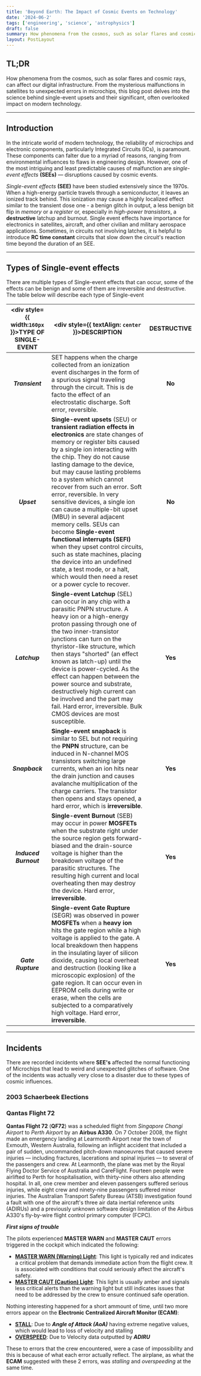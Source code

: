 ```yaml
---
title: 'Beyond Earth: The Impact of Cosmic Events on Technology'
date: '2024-06-2'
tags: ['engineering', 'science', 'astrophysics']
draft: false
summary: How phenomena from the cosmos, such as solar flares and cosmic rays, can affect our digital infrastructure. From the mysterious malfunctions in satellites to unexpected errors in microchips, this blog post delves into the science behind single-event upsets and their significant, often overlooked impact on modern technology.
layout: PostLayout
---
```


## TL;DR

How phenomena from the cosmos, such as solar flares and cosmic rays, can affect our digital infrastructure. From the mysterious malfunctions in satellites to unexpected errors in microchips, this blog post delves into the science behind single-event upsets and their significant, often overlooked impact on modern technology.

---

## Introduction

In the intricate world of modern technology, the reliability of microchips and electronic components, particularly Integrated Circuits (ICs), is paramount. These components can falter due to a myriad of reasons, ranging from environmental influences to flaws in engineering design. However, one of the most intriguing and least predictable causes of malfunction are _single-event effects_ **(SEEs)** — disruptions caused by cosmic events.

_Single-event effects_ **(SEE)** have been studied extensively since the 1970s. When a high-energy particle travels through a semiconductor, it leaves an ionized track behind. This ionization may cause a highly localized effect similar to the transient dose one - a benign glitch in output, a less benign bit flip in _memory_ or a _register_ or, especially in _high-power transistors_, a **destructive** latchup and burnout. Single event effects have importance for electronics in satellites, aircraft, and other civilian and military aerospace applications. Sometimes, in circuits not involving latches, it is helpful to introduce **RC time constant** circuits that slow down the circuit's reaction time beyond the duration of an SEE.

---

## Types of Single-event effects

There are multiple types of Single-event effects that can occur, some of the effects can be benign and some of them are irreversible and destructive. The table below will describe each type of Single-event

| <div style={{ width:`160px` }}>TYPE OF SINGLE-EVENT</div> | <div style={{ textAlign: `center` }}>DESCRIPTION</div>                                                                                                                                                                                                                                                                                                                                                                                                                                                                                                                                                                                                                                                           | DESTRUCTIVE |
| :-------------------------------------------------------: | ---------------------------------------------------------------------------------------------------------------------------------------------------------------------------------------------------------------------------------------------------------------------------------------------------------------------------------------------------------------------------------------------------------------------------------------------------------------------------------------------------------------------------------------------------------------------------------------------------------------------------------------------------------------------------------------------------------------- | :---------: |
|                      **_Transient_**                      | SET happens when the charge collected from an ionization event discharges in the form of a spurious signal traveling through the circuit. This is de facto the effect of an electrostatic discharge. Soft error, reversible.                                                                                                                                                                                                                                                                                                                                                                                                                                                                                     |   **No**    |
|                        **_Upset_**                        | **Single-event upsets** (SEU) or **transient radiation effects in electronics** are state changes of memory or register bits caused by a single ion interacting with the chip. They do not cause lasting damage to the device, but may cause lasting problems to a system which cannot recover from such an error. Soft error, reversible. In very sensitive devices, a single ion can cause a multiple-bit upset (MBU) in several adjacent memory cells. SEUs can become **Single-event functional interrupts (SEFI)** when they upset control circuits, such as state machines, placing the device into an undefined state, a test mode, or a halt, which would then need a reset or a power cycle to recover. |   **No**    |
|                       **_Latchup_**                       | **Single-event Latchup** (SEL) can occur in any chip with a parasitic PNPN structure. A heavy ion or a high-energy proton passing through one of the two inner-transistor junctions can turn on the thyristor-like structure, which then stays "shorted" (an effect known as latch-up) until the device is power-cycled. As the effect can happen between the power source and substrate, destructively high current can be involved and the part may fail. Hard error, irreversible. Bulk CMOS devices are most susceptible.                                                                                                                                                                                    |   **Yes**   |
|                      **_Snapback_**                       | **Single-event snapback** is similar to SEL but not requiring the **PNPN** structure, can be induced in N-channel MOS transistors switching large currents, when an ion hits near the drain junction and causes avalanche multiplication of the charge carriers. The transistor then opens and stays opened, a hard error, which is **irreversible**.                                                                                                                                                                                                                                                                                                                                                            |   **Yes**   |
|                   **_Induced Burnout_**                   | **Single-event Burnout** (SEB) may occur in power **MOSFETs** when the substrate right under the source region gets forward-biased and the drain-source voltage is higher than the breakdown voltage of the parasitic structures. The resulting high current and local overheating then may destroy the device. Hard error, **irreversible**.                                                                                                                                                                                                                                                                                                                                                                    |   **Yes**   |
|                    **_Gate Rupture_**                     | **Single-event Gate Rupture** (SEGR) was observed in power **MOSFETs** when a **heavy ion** hits the gate region while a high voltage is applied to the gate. A local breakdown then happens in the insulating layer of silicon dioxide, causing local overheat and destruction (looking like a microscopic explosion) of the gate region. It can occur even in EEPROM cells during write or erase, when the cells are subjected to a comparatively high voltage. Hard error, **irreversible**.                                                                                                                                                                                                                  |   **Yes**   |

---

## Incidents

There are recorded incidents where **SEE's** affected the normal functioning of Microchips that lead to weird and unexpected glitches of software. One of the incidents was actually very close to a disaster due to these types of cosmic influences.

### 2003 Schaerbeek Elections

### Qantas Flight 72

**Qantas Flight 72** (**QF72**) was a scheduled flight from _Singapore Changi Airport_ to _Perth Airport_ by an **Airbus A330**. On 7 October 2008, the flight made an emergency landing at Learmonth Airport near the town of Exmouth, Western Australia, following an inflight accident that included a pair of sudden, uncommanded pitch-down manoeuvres that caused severe injuries — including fractures, lacerations and spinal injuries — to several of the passengers and crew. At Learmonth, the plane was met by the Royal Flying Doctor Service of Australia and CareFlight. Fourteen people were airlifted to Perth for hospitalisation, with thirty-nine others also attending hospital. In all, one crew member and eleven passengers suffered serious injuries, while eight crew and ninety-nine passengers suffered minor injuries. The Australian Transport Safety Bureau (ATSB) investigation found a fault with one of the aircraft's three air data inertial reference units (ADIRUs) and a previously unknown software design limitation of the Airbus A330's fly-by-wire flight control primary computer (FCPC).

**_First signs of trouble_**

The pilots experienced **MASTER WARN** and **MASTER CAUT** errors triggered in the cockpit which indicated the following:

- <ins>**MASTER WARN (Warning) Light**</ins>: This light is typically red and indicates a critical problem that demands immediate action from the flight crew. It is associated with conditions that could seriously affect the aircraft's safety.
- <ins>**MASTER CAUT (Caution) Light**</ins>: This light is usually amber and signals less critical alerts than the warning light but still indicates issues that need to be addressed by the crew to ensure continued safe operation.

Nothing interesting happened for a short ammount of time, until two more errors appear on the **Electronic Centralized Aircraft Monitor (ECAM)**:

- <ins>**STALL**</ins>: Due to **_Angle of Attack (AoA)_** having extreme negative values, which would lead to loss of velocity and stalling
- <ins>**OVERSPEED**</ins>: Due to Velocity data outputted by **_ADIRU_**

These to errors that the crew encountered, were a case of impossibility and this is because of what each error actually reflect. The airplane, as what the **ECAM** suggested with these 2 errors, was _stalling_ and _overspeeding_ at the same time.

